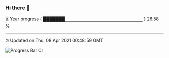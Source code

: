 ### Hi there 👋

⏳ Year progress { ███████▁▁▁▁▁▁▁▁▁▁▁▁▁▁▁▁▁▁▁▁▁▁▁ } 26.58 %

---

⏰ Updated on Thu, 08 Apr 2021 00:48:59 GMT

![Progress Bar CI](https://github.com/liununu/liununu/workflows/Progress%20Bar%20CI/badge.svg)
